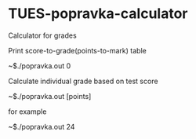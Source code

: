 # TUES-popravka-calculator
Calculator for grades

Print score-to-grade(points-to-mark) table

~$./popravka.out 0

Calculate individual grade based on test score

~$./popravka.out [points]

for example

~$./popravka.out 24
